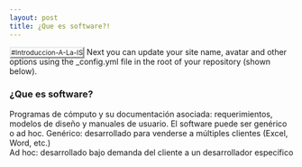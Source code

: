 ```yaml
---
layout: post
title: ¿Que es software?!
---
```


<tagg style="
    font-size: 12px;
    border-style: outset;
">#Introduccion-A-La-IS</tagg> Next you can update your site name, avatar and other options using the _config.yml file in the root of your repository (shown below).

### ¿Que es software? 
Programas de cómputo y su documentación asociada: requerimientos, modelos de diseño y manuales de usuario. El software puede ser genérico o ad hoc. 
Genérico: desarrollado para venderse a múltiples clientes (Excel, Word, etc.)  
Ad hoc: desarrollado bajo demanda del cliente a un desarrollador específico
